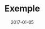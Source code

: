 ---
title: Exemple
date: 2017-01-05
description: >
  Page d'exemple de notre infra proposé par thomas
categories: [Examples]
tags: [test, sample, docs]
weight: 2
---